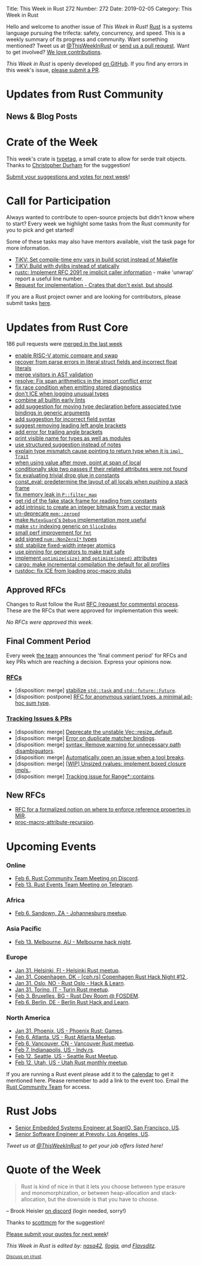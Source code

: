 Title: This Week in Rust 272
Number: 272
Date: 2019-02-05
Category: This Week in Rust

Hello and welcome to another issue of *This Week in Rust*!
[Rust](http://rust-lang.org) is a systems language pursuing the trifecta: safety, concurrency, and speed.
This is a weekly summary of its progress and community.
Want something mentioned? Tweet us at [@ThisWeekInRust](https://twitter.com/ThisWeekInRust) or [send us a pull request](https://github.com/cmr/this-week-in-rust).
Want to get involved? [We love contributions](https://github.com/rust-lang/rust/blob/master/CONTRIBUTING.md).

*This Week in Rust* is openly developed [on GitHub](https://github.com/cmr/this-week-in-rust).
If you find any errors in this week's issue, [please submit a PR](https://github.com/cmr/this-week-in-rust/pulls).

# Updates from Rust Community

## News & Blog Posts

# Crate of the Week

This week's crate is [typetag](https://github.com/dtolnay/typetag), a small crate to allow for serde trait objects. Thanks to [Christopher Durham](https://users.rust-lang.org/t/crate-of-the-week/2704/481) for the suggestion!

[Submit your suggestions and votes for next week][submit_crate]!

[submit_crate]: https://users.rust-lang.org/t/crate-of-the-week/2704

# Call for Participation

Always wanted to contribute to open-source projects but didn't know where to start?
Every week we highlight some tasks from the Rust community for you to pick and get started!

Some of these tasks may also have mentors available, visit the task page for more information.

* [TiKV: Set compile-time env vars in build script instead of Makefile](https://github.com/tikv/tikv/issues/4051)
* [TiKV: Build with dylibs instead of statically](https://github.com/tikv/tikv/issues/4151)
* [rustc: Implement RFC 2091 re implicit caller information](https://github.com/rust-lang/rust/issues/47809) - make 'unwrap' report a useful line number.
* [Request for implementation - Crates that don't exist, but should](https://github.com/dtolnay/request-for-implementation).

If you are a Rust project owner and are looking for contributors, please submit tasks [here][guidelines].

[guidelines]: https://users.rust-lang.org/t/twir-call-for-participation/4821

# Updates from Rust Core

186 pull requests were [merged in the last week][merged]

[merged]: https://github.com/search?q=is%3Apr+org%3Arust-lang+is%3Amerged+merged%3A2019-01-21..2019-01-28

* [enable RISC-V atomic compare and swap](https://github.com/rust-lang/rust/pull/57925)
* [recover from parse errors in literal struct fields and incorrect float literals](https://github.com/rust-lang/rust/pull/57779)
* [merge visitors in AST validation](https://github.com/rust-lang/rust/pull/57730)
* [resolve: Fix span arithmetics in the import conflict error](https://github.com/rust-lang/rust/pull/57908)
* [fix race condition when emitting stored diagnostics](https://github.com/rust-lang/rust/pull/57066)
* [don't ICE when logging unusual types](https://github.com/rust-lang/rust/pull/57865)
* [combine all builtin early lints](https://github.com/rust-lang/rust/pull/57726)
* [add suggestion for moving type declaration before associated type bindings in generic arguments](https://github.com/rust-lang/rust/pull/57886)
* [add suggestion for incorrect field syntax](https://github.com/rust-lang/rust/pull/57863)
* [suggest removing leading left angle brackets](https://github.com/rust-lang/rust/pull/57852)
* [add error for trailing angle brackets](https://github.com/rust-lang/rust/pull/57817)
* [print visible name for types as well as modules](https://github.com/rust-lang/rust/pull/57802)
* [use structured suggestion instead of notes](https://github.com/rust-lang/rust/pull/57795)
* [explain type mismatch cause pointing to return type when it is `impl Trait`](https://github.com/rust-lang/rust/pull/57793)
* [when using value after move, point at span of local](https://github.com/rust-lang/rust/pull/57294)
* [conditionally skip two passes if their related attributes were not found](https://github.com/rust-lang/rust/pull/57691)
* [fix evaluating trivial drop glue in constants](https://github.com/rust-lang/rust/pull/57734)
* [const_eval: predetermine the layout of all locals when pushing a stack frame](https://github.com/rust-lang/rust/pull/57677)
* [fix memory leak in `P::filter_map`](https://github.com/rust-lang/rust/pull/57667)
* [get rid of the fake stack frame for reading from constants](https://github.com/rust-lang/rust/pull/57606)
* [add intrinsic to create an integer bitmask from a vector mask](https://github.com/rust-lang/rust/pull/57269)
* [un-deprecate `mem::zeroed`](https://github.com/rust-lang/rust/pull/57825)
* [make `MutexGuard`'s `Debug` implementation more useful](https://github.com/rust-lang/rust/pull/57703)
* [make `str` indexing generic on `SliceIndex`](https://github.com/rust-lang/rust/pull/57604)
* [small perf improvement for `fmt`](https://github.com/rust-lang/rust/pull/57537)
* [add signed `num::NonZeroI*` types](https://github.com/rust-lang/rust/pull/57475)
* [std: stabilize fixed-width integer atomics](https://github.com/rust-lang/rust/pull/57425)
* [use pinning for generators to make trait safe](https://github.com/rust-lang/rust/pull/55704)
* [implement `optimize(size)` and `optimize(speed)` attributes](https://github.com/rust-lang/rust/pull/55641)
* [cargo: make incremental compilation the default for all profiles](https://github.com/rust-lang/cargo/pull/6564)
* [rustdoc: fix ICE from loading proc-macro stubs](https://github.com/rust-lang/rust/pull/57846)

## Approved RFCs

Changes to Rust follow the Rust [RFC (request for comments)
process](https://github.com/rust-lang/rfcs#rust-rfcs). These
are the RFCs that were approved for implementation this week:

*No RFCs were approved this week.*

## Final Comment Period

Every week [the team](https://www.rust-lang.org/team.html) announces the
'final comment period' for RFCs and key PRs which are reaching a
decision. Express your opinions now.

### [RFCs](https://github.com/rust-lang/rfcs/labels/final-comment-period)

* [disposition: merge] [stabilize `std::task` and `std::future::Future`](https://github.com/rust-lang/rfcs/pull/2592).
* [disposition: postpone] [RFC for anonymous variant types, a minimal ad-hoc sum type](https://github.com/rust-lang/rfcs/pull/2587).

### [Tracking Issues & PRs](https://github.com/rust-lang/rust/labels/final-comment-period)

* [disposition: merge] [Deprecate the unstable Vec::resize_default](https://github.com/rust-lang/rust/pull/57656).
* [disposition: merge] [Error on duplicate matcher bindings](https://github.com/rust-lang/rust/pull/57617).
* [disposition: merge] [syntax: Remove warning for unnecessary path disambiguators](https://github.com/rust-lang/rust/pull/57565).
* [disposition: merge] [Automatically open an issue when a tool breaks](https://github.com/rust-lang/rust/pull/56951).
* [disposition: merge] [[WIP] Unsized rvalues: implement boxed closure impls.](https://github.com/rust-lang/rust/pull/55431).
* [disposition: merge] [Tracking issue for Range*::contains](https://github.com/rust-lang/rust/issues/32311).

## New RFCs

* [RFC for a formalized notion on where to enforce reference propertes in MIR](https://github.com/rust-lang/rfcs/pull/2631).
* [proc-macro-attribute-recursion](https://github.com/rust-lang/rfcs/pull/2628).

# Upcoming Events

### Online

* [Feb  6. Rust Community Team Meeting on Discord](https://discordapp.com/channels/442252698964721669/443773747350994945).
* [Feb 13. Rust Events Team Meeting on Telegram](https://t.me/joinchat/EkKINhHCgZ9llzvPidOssA).

### Africa

* [Feb  6. Sandown, ZA - Johannesburg meetup](https://www.meetup.com/Johannesburg-Rust-Meetup/events/qbhxmqyzdbjb/).

### Asia Pacific

* [Feb 13. Melbourne, AU - Melbourne hack night](https://www.meetup.com/Rust-Melbourne/events/257974991/).

### Europe

* [Jan 31. Helsinki, FI - Helsinki Rust meetup](https://www.meetup.com/Finland-Rust-Meetup/events/257863678/).
* [Jan 31. Copenhagen, DK - [cph.rs] Copenhagen Rust Hack Night #12 ](http://cph.rs/).
* [Jan 31. Oslo, NO - Rust Oslo - Hack & Learn](https://www.meetup.com/Rust-Oslo/events/258150829/).
* [Jan 31. Torino, IT - Turin Rust meetup](https://www.meetup.com/Mozilla-Torino/events/sbtclqyzcbgc/).
* [Feb  3. Bruxelles, BG - Rust Dev Room @ FOSDEM](https://fosdem.org/2019/).
* [Feb  6. Berlin, DE - Berlin Rust Hack and Learn](https://www.meetup.com/opentechschool-berlin/events/rjgkhqyzdbjb/).

### North America

* [Jan 31. Phoenix, US - Phoenix Rust: Games](https://www.meetup.com/Desert-Rustaceans/events/257976456).
* [Feb  6. Atlanta, US - Rust Atlanta Meetup](https://www.meetup.com/Rust-ATL/events/cbcmbqyzdbjb/).
* [Feb  6. Vancouver, CN - Vancouver Rust meetup](https://www.meetup.com/Vancouver-Rust/events/hkllqqyzdbjb/).
* [Feb  7. Indianapolis, US - Indy.rs](https://www.meetup.com/indyrs/events/246726699/).
* [Feb 12. Seattle, US - Seattle Rust Meetup](https://www.meetup.com/Seattle-Rust-Meetup/events/nzfspqyzdbpb/).
* [Feb 12. Utah, US - Utah Rust monthly meetup](https://www.meetup.com/utahrust/events/257819656/).

If you are running a Rust event please add it to the [calendar] to get
it mentioned here. Please remember to add a link to the event too.
Email the [Rust Community Team][community] for access.

[calendar]: https://www.google.com/calendar/embed?src=apd9vmbc22egenmtu5l6c5jbfc%40group.calendar.google.com
[community]: mailto:community-team@rust-lang.org

# Rust Jobs

* [Senior Embedded Systems Engineer at SpanIO, San Francisco, US](https://www.span.io/careers/embedded-linux).
* [Senior Software Engineer at Prevoty, Los Angeles, US](https://www.prevoty.com/about/careers?gh_jid=4032159002).

*Tweet us at [@ThisWeekInRust](https://twitter.com/ThisWeekInRust) to get your job offers listed here!*

# Quote of the Week

> Rust is kind of nice in that it lets you choose between type erasure and monomorphization, or between heap-allocation and stack-allocation, but the downside is that you have to choose.

– Brook Heisler [on discord](https://discordapp.com/channels/442252698964721669/448238009733742612/536406836178583562) (login needed, sorry!)

Thanks to [scottmcm](https://users.rust-lang.org/t/twir-quote-of-the-week/328/614) for the suggestion!

[Please submit your quotes for next week](http://users.rust-lang.org/t/twir-quote-of-the-week/328)!

*This Week in Rust is edited by: [nasa42](https://github.com/nasa42), [llogiq](https://github.com/llogiq), and [Flavsditz](https://github.com/Flavsditz).*

<small>[Discuss on r/rust]().</small>
